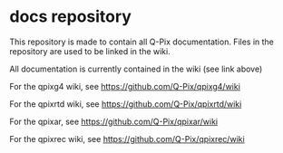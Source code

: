 # docs repository

This repository is made to contain all Q-Pix documentation. Files in the repository are used to be linked in the wiki.

All documentation is currently contained in the wiki (see link above)



For the qpixg4 wiki, see
https://github.com/Q-Pix/qpixg4/wiki

For the qpixrtd wiki, see
https://github.com/Q-Pix/qpixrtd/wiki

For the qpixar, see
https://github.com/Q-Pix/qpixar/wiki

For the qpixrec wiki, see
https://github.com/Q-Pix/qpixrec/wiki

